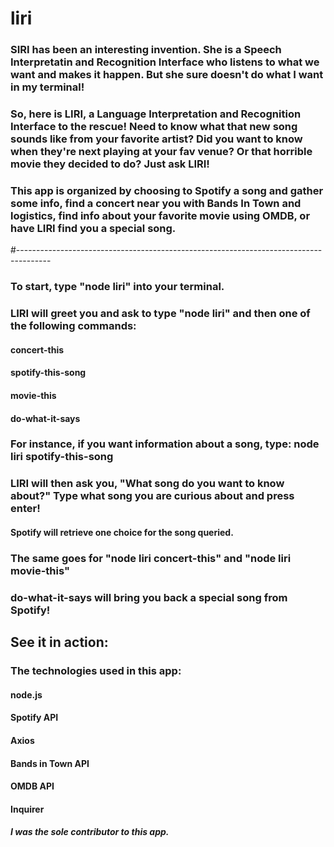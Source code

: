 # liri

### SIRI has been an interesting invention. She is a Speech Interpretatin and Recognition Interface who listens to what we want and makes it happen. But she sure doesn't do what I want in my terminal! 

### So, here is LIRI, a Language Interpretation and Recognition Interface to the rescue! Need to know what that new song sounds like from your favorite artist? Did you want to know when they're next playing at your fav venue? Or that horrible movie they decided to do? Just ask LIRI!

### This app is organized by choosing to Spotify a song and gather some info, find a concert near you with Bands In Town and logistics, find info about your favorite movie using OMDB, or have LIRI find you a special song.

#--------------------------------------------------------------------------------------

### To start, type "node liri" into your terminal.

### LIRI will greet you and ask to type "node liri" and then one of the following commands: 

#### concert-this
#### spotify-this-song
#### movie-this
#### do-what-it-says

### For instance, if you want information about a song, type: node liri spotify-this-song

### LIRI will then ask you, "What song do you want to know about?" Type what song you are curious about and press enter!
#### Spotify will retrieve one choice for the song queried.

### The same goes for "node liri concert-this" and "node liri movie-this"

### do-what-it-says will bring you back a special song from Spotify!

## See it in action:


### The technologies used in this app:
#### node.js
#### Spotify API
#### Axios
#### Bands in Town API
#### OMDB API
#### Inquirer

##### I was the sole contributor to this app.